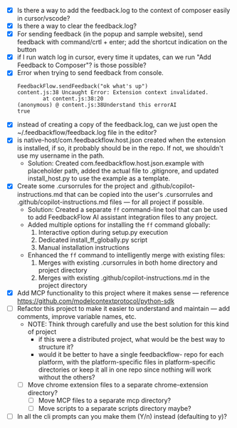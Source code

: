 - [x] Is there a way to add the feedback.log to the context of composer easily in cursor/vscode?
- [x] Is there a way to clear the feedback.log? 
- [x] For sending feedback (in the popup and sample website), send feedback with command/crtl + enter; add the shortcut indication on the button 
- [x] if I run watch log in cursor, every time it updates, can we run "Add Feedback to Composer"? is those possible?
- [x] Error when trying to send feedback from console.
	```
	FeedbackFlow.sendFeedback("ok what's up")
	content.js:38 Uncaught Error: Extension context invalidated.
			at content.js:38:20
	(anonymous) @ content.js:38Understand this errorAI
	true
	```
- [x] instead of creating a copy of the feedback.log, can we just open the ~/.feedbackflow/feedback.log file in the editor?
- [x] is native-host/com.feedbackflow.host.json created when the extension is installed, if so, it probably should be in the repo. If not, we shouldn't use my username in the path.
  - Solution: Created com.feedbackflow.host.json.example with placeholder path, added the actual file to .gitignore, and updated install_host.py to use the example as a template.
- [x] Create some .cursorrules for the project and .github/copilot-instructions.md that can be copied into the user's .cursorrules and .github/copilot-instructions.md files — for all project if possible.
  - Solution: Created a separate `ff` command-line tool that can be used to add FeedbackFlow AI assistant integration files to any project.
  - Added multiple options for installing the `ff` command globally:
    1. Interactive option during setup.py execution
    2. Dedicated install_ff_globally.py script
    3. Manual installation instructions
  - Enhanced the `ff` command to intelligently merge with existing files:
    1. Merges with existing .cursorrules in both home directory and project directory
    2. Merges with existing .github/copilot-instructions.md in the project directory
- [x] Add MCP functionality to this project where it makes sense — reference https://github.com/modelcontextprotocol/python-sdk
- [ ] Refactor this project to make it easier to understand and maintain — add comments, improve variable names, etc.
	- NOTE: Think through carefully and use the best solution for this kind of project
		- if this were a distributed project, what would be the best way to structure it?
		- would it be better to have a single feedbackflow-<platform> repo for each platform, with the platform-specific files in platform-specific directories or keep it all in one repo since nothing will work without the others?
  - [ ] Move chrome extension files to a separate chrome-extension directory?
	- [ ] Move MCP files to a separate mcp directory?
	- [ ] Move scripts to a separate scripts directory maybe?
- [ ] In all the cli prompts can you make them (Y/n) instead (defaulting to y)?